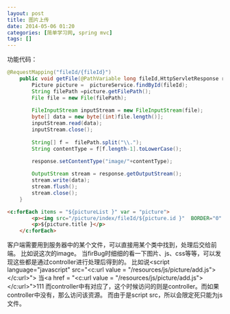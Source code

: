 ```yaml
---
layout: post
title: 图片上传
date: 2014-05-06 01:20
categories: [简单学习网, spring mvc]
tags: []
---
```

功能代码：


```java
@RequestMapping("fileId/{fileId}")
    public void getFile(@PathVariable long fileId,HttpServletResponse response) throws IOException {
    	Picture picture =  pictureService.findById(fileId);
        String filePath =picture.getFilePath();
        File file = new File(filePath);
        
        FileInputStream inputStream = new FileInputStream(file);
        byte[] data = new byte[(int)file.length()];
        inputStream.read(data);
        inputStream.close();
        
        String[] f =  filePath.split("\\.");
        String contentType = f[f.length-1].toLowerCase();
        
        response.setContentType("image/"+contentType);

        OutputStream stream = response.getOutputStream();
        stream.write(data);
        stream.flush();
        stream.close();
    }
```


```html
<c:forEach items = "${pictureList }" var = "picture">
		<p><img src="/picture/index/fileId/${picture.id }"  BORDER="0" ALT="无图片"/><p>
		<p>${picture.title }</p>
	</c:forEach>
```

客户端需要用到服务器中的某个文件，可以直接用某个类中找到，处理后交给前端。
比如说这次的image。
当firBug时细细的看一下图片、js、css等等，可以发现这些都是通过controller进行处理后得到的。
比如说<script language="javascript" src="<c:url value = "/resources/js/picture/add.js"></c:url>"> </script>
当<a href = "<c:url value = "/resources/js/picture/add.js"></c:url>">111</a>
而controller中有对应了，这个时候访问的则是controller。而如果controller中没有，那么访问该资源。
而由于是script src，所以会限定死只能为js文件。
